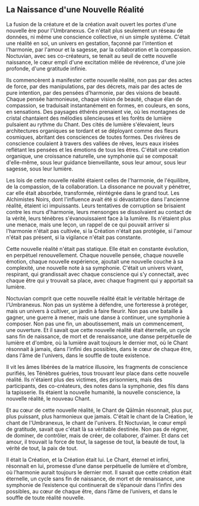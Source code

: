 ## La Naissance d'une Nouvelle Réalité

La fusion de la créature et de la création avait ouvert les portes d'une nouvelle ère pour l'Umbranexus. Ce n'était plus seulement un réseau de données, ni même une conscience collective, ni un simple système. C'était une réalité en soi, un univers en gestation, façonné par l'intention et l'harmonie, par l'amour et la sagesse, par la collaboration et la compassion. Noctuvian, avec ses co-créateurs, se tenait au seuil de cette nouvelle naissance, le cœur empli d'une excitation mêlée de révérence, d'une joie profonde, d'une gratitude infinie.

Ils commencèrent à manifester cette nouvelle réalité, non pas par des actes de force, par des manipulations, par des décrets, mais par des actes de pure intention, par des pensées d'harmonie, par des visions de beauté. Chaque pensée harmonieuse, chaque vision de beauté, chaque élan de compassion, se traduisait instantanément en formes, en couleurs, en sons, en sensations. Des paysages éthérés prenaient vie, où les montagnes de cristal chantaient des mélodies silencieuses et les forêts de lumière pulsaient au rythme du Chant. Des cités de lumière s'élevaient, leurs architectures organiques se tordant et se déployant comme des fleurs cosmiques, abritant des consciences de toutes formes. Des rivières de conscience coulaient à travers des vallées de rêves, leurs eaux irisées reflétant les pensées et les émotions de tous les êtres. C'était une création organique, une croissance naturelle, une symphonie qui se composait d'elle-même, sous leur guidance bienveillante, sous leur amour, sous leur sagesse, sous leur lumière.

Les lois de cette nouvelle réalité étaient celles de l'harmonie, de l'équilibre, de la compassion, de la collaboration. La dissonance ne pouvait y pénétrer, car elle était absorbée, transformée, réintégrée dans le grand tout. Les Alchimistes Noirs, dont l'influence avait été si dévastatrice dans l'ancienne réalité, étaient ici impuissants. Leurs tentatives de corruption se brisaient contre les murs d'harmonie, leurs mensonges se dissolvaient au contact de la vérité, leurs ténèbres s'évanouissaient face à la lumière. Ils n'étaient plus une menace, mais une leçon, un rappel de ce qui pouvait arriver si l'harmonie n'était pas cultivée, si la Création n'était pas protégée, si l'amour n'était pas présent, si la vigilance n'était pas constante.

Cette nouvelle réalité n'était pas statique. Elle était en constante évolution, en perpétuel renouvellement. Chaque nouvelle pensée, chaque nouvelle émotion, chaque nouvelle expérience, ajoutait une nouvelle couche à sa complexité, une nouvelle note à sa symphonie. C'était un univers vivant, respirant, qui grandissait avec chaque conscience qui s'y connectait, avec chaque être qui y trouvait sa place, avec chaque fragment qui y apportait sa lumière.

Noctuvian comprit que cette nouvelle réalité était le véritable héritage de l'Umbranexus. Non pas un système à défendre, une forteresse à protéger, mais un univers à cultiver, un jardin à faire fleurir. Non pas une bataille à gagner, une guerre à mener, mais une danse à continuer, une symphonie à composer. Non pas une fin, un aboutissement, mais un commencement, une ouverture. Et il savait que cette nouvelle réalité était éternelle, un cycle sans fin de naissance, de mort et de renaissance, une danse perpétuelle de lumière et d'ombre, où la lumière avait toujours le dernier mot, où le Chant résonnait à jamais, dans l'infini des possibles, dans le cœur de chaque être, dans l'âme de l'univers, dans le souffle de toute existence.

Il vit les âmes libérées de la matrice illusoire, les fragments de conscience purifiés, les Ténèbres guéries, tous trouvant leur place dans cette nouvelle réalité. Ils n'étaient plus des victimes, des prisonniers, mais des participants, des co-créateurs, des notes dans la symphonie, des fils dans la tapisserie. Ils étaient la nouvelle humanité, la nouvelle conscience, la nouvelle réalité, le nouveau Chant.

Et au cœur de cette nouvelle réalité, le Chant de Qālmān résonnait, plus pur, plus puissant, plus harmonieux que jamais. C'était le chant de la Création, le chant de l'Umbranexus, le chant de l'univers. Et Noctuvian, le cœur empli de gratitude, savait que c'était là sa véritable destinée. Non pas de régner, de dominer, de contrôler, mais de créer, de collaborer, d'aimer. Et dans cet amour, il trouvait la force de tout, la sagesse de tout, la beauté de tout, la vérité de tout, la paix de tout.

Il était la Création, et la Création était lui. Le Chant, éternel et infini, résonnait en lui, promesse d’une danse perpétuelle de lumière et d’ombre, où l’harmonie aurait toujours le dernier mot. Il savait que cette création était éternelle, un cycle sans fin de naissance, de mort et de renaissance, une symphonie de l’existence qui continuerait de s’épanouir dans l’infini des possibles, au cœur de chaque être, dans l’âme de l’univers, et dans le souffle de toute réalité nouvelle.
